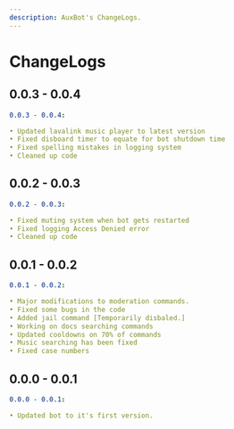 ```yaml
---
description: AuxBot's ChangeLogs.
---
```


# ChangeLogs

## 0.0.3 - 0.0.4

```yaml
0.0.3 - 0.0.4:

• Updated lavalink music player to latest version
• Fixed disboard timer to equate for bot shutdown time
• Fixed spelling mistakes in logging system
• Cleaned up code
```

## 0.0.2 - 0.0.3

```yaml
0.0.2 - 0.0.3:

• Fixed muting system when bot gets restarted
• Fixed logging Access Denied error
• Cleaned up code
```

## 0.0.1 - 0.0.2

```yaml
0.0.1 - 0.0.2:

• Major modifications to moderation commands.
• Fixed some bugs in the code
• Added jail command [Temporarily disbaled.]
• Working on docs searching commands
• Updated cooldowns on 70% of commands
• Music searching has been fixed
• Fixed case numbers
```

## 0.0.0 - 0.0.1

```yaml
0.0.0 - 0.0.1:

• Updated bot to it's first version.
```



